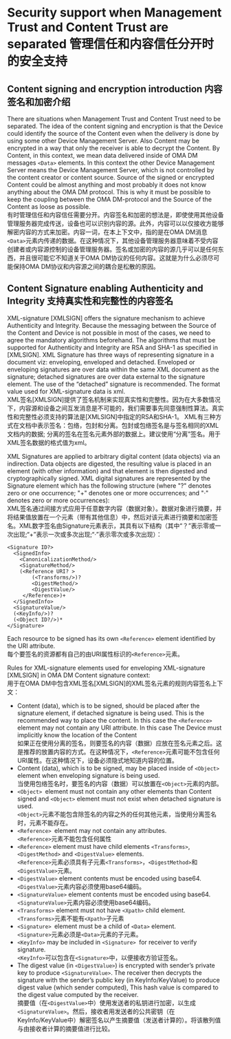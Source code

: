# Security support when Management Trust and Content Trust are separated 管理信任和内容信任分开时的安全支持
## Content signing and encryption introduction 内容签名和加密介绍
There are situations when Management Trust and Content Trust need to be separated. The idea of the content signing and encryption is that the Device could identify the source of the Content even when the delivery is done by using some other Device Management Server. Also Content may be encrypted in a way that only the receiver is able to decrypt the Content. By Content, in this context, we mean data delivered inside of OMA DM messages `<Data>` elements. In this context the other Device Management Server means the Device Management Server, which is not controlled by the content creator or content source. Source of the signed or encrypted Content could be almost anything and most probably it does not know anything about the OMA DM protocol. This is why it must be possible to keep the coupling between the OMA DM-protocol and the Source of the Content as loose as possible.<br/>
有时管理信任和内容信任需要分开。内容签名和加密的想法是，即使使用其他设备管理服务器完成传送，设备也可以识别内容的源。此外，内容可以以仅接收方能够解密内容的方式来加密。内容一词，在本上下文中，指的是在OMA DM消息`<Data>`元素内传递的数据。在这种情况下，其他设备管理服务器意味着不受内容创建者或内容源控制的设备管理服务器。签名或加密的内容的源几乎可以是任何东西，并且很可能它不知道关于OMA DM协议的任何内容。这就是为什么必须尽可能保持OMA DM协议和内容源之间的耦合是松散的原因。

## Content Signature enabling Authenticity and Integrity 支持真实性和完整性的内容签名
XML-signature [XMLSIGN] offers the signature mechanism to achieve Authenticity and Integrity. Because the messaging between the Source of the Content and Device is not possible in most of the cases, we need to agree the mandatory algorithms beforehand. The algorithms that must be supported for Authenticity and Integrity are RSA and SHA-1 as specified in [XMLSIGN]. XML Signature has three ways of representing signature in a document viz: enveloping, enveloped and detached. Enveloped or enveloping signatures are over data within the same XML document as the signature; detached signatures are over data external to the signature element. The use of the “detached” signature is recommended. The format value used for XML-signature data is xml.<br/>
XML签名[XMLSIGN]提供了签名机制来实现真实性和完整性。因为在大多数情况下，内容源和设备之间互发消息是不可能的，我们需要事先同意强制性算法。真实性和完整性必须支持的算法是[XMLSIGN]中指定的RSA和SHA-1。 XML有三种方式在文档中表示签名：包络，包封和分离。包封或包络签名是与签名相同的XML文档内的数据; 分离的签名在签名元素外部的数据上。建议使用“分离”签名。用于XML签名数据的格式值为xml。

XML Signatures are applied to arbitrary digital content (data objects) via an indirection. Data objects are digested, the resulting value is placed in an element (with other information) and that element is then digested and cryptographically signed. XML digital signatures are represented by the Signature element which has the following structure (where "?" denotes zero or one occurrence; "+" denotes one or more occurrences; and "·" denotes zero or more occurrences):<br/>
XML签名通过间接方式应用于任意数字内容（数据对象）。数据对象进行摘要，并将结果值放置在一个元素（带有其他信息）中，然后对该元素进行摘要和加密签名。XML数字签名由Signature元素表示，其具有以下结构（其中“？”表示零或一次出现;“+”表示一次或多次出现;“·”表示零次或多次出现）：
```
<Signature ID?> 
  <SignedInfo>
    <CanonicalizationMethod/> 
    <SignatureMethod/> 
    (<Reference URI? >
        (<Transforms/>)? 
        <DigestMethod/> 
        <DigestValue/>
     </Reference>)+ 
  </SignedInfo>
  <SignatureValue/> 
  (<KeyInfo/>)? 
  (<Object ID?/>)*
</Signature>
```
Each resource to be signed has its own `<Reference>` element identified by the URI attribute.<br/>
每个要签名的资源都有自己的由URI属性标识的`<Reference>`元素。

Rules for XML-signature elements used for enveloping XML-signature [XMLSIGN] in OMA DM Content signature context:<br/>
用于在OMA DM中包含XML签名[XMLSIGN]的XML签名元素的规则内容签名上下文：

* Content (data), which is to be signed, should be placed after the signature element, if detached signature is being used. This is the recommended way to place the content. In this case the `<Reference>` element may not contain any URI attribute. In this case The Device must implicitly know the location of the Content<br/>
如果正在使用分离的签名，则要签名的内容（数据）应放在签名元素之后。这是推荐的放置内容的方式。在这种情况下，`<Reference>`元素可能不包含任何URI属性。在这种情况下，设备必须隐式地知道内容的位置。
* Content (data), which is to be signed, may be placed inside of `<Object>` element when enveloping signature is being used.<br/>
当使用包络签名时，要签名的内容（数据）可以放置在`<Object>`元素的内部。
* `<Object> `element must not contain any other elements than Content signed and `<Object>` element must not exist when detached signature is used.<br/>
`<Object>`元素不能包含除签名的内容之外的任何其他元素，当使用分离签名时，<Object>元素不能存在。
* `<Reference> `element may not contain any attributes.<br/>
`<Reference>`元素不能包含任何属性
* `<Reference>` element must have child elements `<Transforms>`, `<DigestMethod>` and `<DigestValue>` elements.<br/>
`<Reference>`元素必须具有子元素`<Transforms>`，`<DigestMethod>`和`<DigestValue>`元素。
* `<DigestValue>` element contents must be encoded using base64.<br/>
`<DigestValue>`元素内容必须使用base64编码。
* `<SignatureValue>` element contents must be encoded using base64.<br/>
`<SignatureValue>`元素内容必须使用base64编码。
* `<Transforms>` element must not have `<Xpath>` child element.<br/>
`<Transforms>`元素不能有`<Xpath>`子元素
* `<Signature> `element must be a child of `<Data>` element.<br/>
`<Signature>`元素必须是`<Data>`元素的子元素。
* `<KeyInfo>` may be included in `<Signature> `for receiver to verify signature.<br/>
`<KeyInfo>`可以包含在`<Signature>`中，以便接收方验证签名。
* The digest value (in `<DigestValue>`) is encrypted with sender’s private key to produce `<SignatureValue>`. The receiver then decrypts the signature with the sender’s public key (in KeyInfo/KeyValue) to produce digest value (which sender computed), This hash value is compared to the digest value computed by the receiver.<br/>
摘要值（在`<DigestValue>`中）使用发送者的私钥进行加密，以生成`<SignatureValue>`。然后，接收者用发送者的公共密钥（在KeyInfo/KeyValue中）解密签名以产生摘要值（发送者计算的）。将该散列值与由接收者计算的摘要值进行比较。


